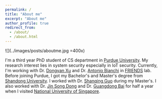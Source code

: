 ```yaml
---
permalink: /
title: "About me"
excerpt: "About me"
author_profile: true
redirect_from: 
  - /about/
  - /about.html
---
```

![](../images/posts/aboutme.jpg =400x)

I'm a third year PhD student of CS department in [Purdue University](https://www.cs.purdue.edu/). My research interest lies in system security especially in IoT security. Currently, I'm working with Dr. [Dongyan Xu](https://www.cs.purdue.edu/homes/dxu/) and Dr. [Antonio Bianchi](http://antoniobianchi.me/) in [FRIENDS](https://friends.cs.purdue.edu/) lab. Before joining Purdue, I got my Bachelor's and Master's degree from [Shandong University](http://www.sdu.edu.cn/). I worked with Dr. [Shanqing Guo](http://faculty.sdu.edu.cn/guoshanqing/zh_CN/index/521661/list/index.htm) during my Master's. I also worked with Dr. [Jin Song Dong](https://www.comp.nus.edu.sg/~dongjs/) and Dr. [Guangdong Bai](https://baigd.github.io/) for half a year when I visited [National University of Singapore](http://nus.edu.sg/).
